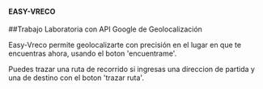 
#### EASY-VRECO

##Trabajo Laboratoria con API Google de Geolocalización

<p>Easy-Vreco permite geolocalizarte con precisión en el lugar en que te encuentras ahora, usando el boton 'encuentrame'.</p>

<p>Puedes trazar una ruta de recorrido si ingresas una direccion de partida y una de destino con el boton 'trazar ruta'.</p>
